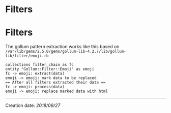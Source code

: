 # Filters
# Filters

The gollum pattern extraction works like this based on `/var/lib/gems/2.5.0/gems/gollum-lib-4.2.7/lib/gollum-lib/filter/emoji.rb`

``` uml
collections filter_chain as fc
entity "Gollum::Filter::Emoji" as emoji
fc -> emoji: extract(data)
emoji -> emoji: mark data to be replaced
== After all filters extracted their data ==
fc -> emoji: process(data)
emoji -> emoji: replace marked data with html
```

* * *
Creation date: _2018/09/27_

